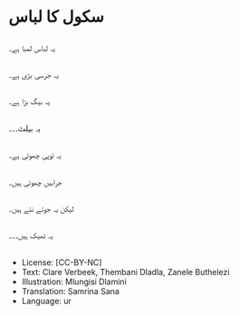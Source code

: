 # سکول کا لباس

##
یہ لباس لمبا ہے۔

##
یہ جرسی بڑی ہے۔

##
یہ بیگ بڑا ہے۔

##
یہ بیلٹ۔۔۔

##
یہ ٹوپی چھوٹی ہے۔

##
جرابیں چھوٹی ہیں۔

##
لیکن یہ جوتے نئے ہیں۔

##
یہ ٹھیک ہیں۔۔۔

##
* License: [CC-BY-NC]
* Text: Clare Verbeek, Thembani Dladla, Zanele Buthelezi
* Illustration: Mlungisi Dlamini
* Translation: Samrina Sana
* Language: ur
